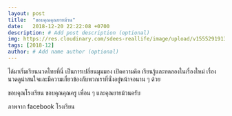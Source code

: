 ```yaml
---
layout: post
title:  "ขอบคุณคุณยายม้วน"
date:   2018-12-20 22:22:08 +0700
description: # Add post description (optional)
img: https://res.cloudinary.com/sdees-reallife/image/upload/v1555291913/60705_453946871319222_484756873_n.png # Add image post (optional)
tags: [2018-12]
author: # Add name author (optional)
---
```

ได้มาเริ่มเรียนนวดไทยที่นี่ เป็นการเปลี่ยนมุมมอง เปิดความคิด เรียนรู้และทดลองในเรื่องใหม่ เรื่องนวดดูน่าสนใจและมีความเกี่ยวข้องกับพวกเราที่นั่งอยู่หน้าจอนาน ๆ ด้วย

ขอบคุณโรงเรียน ขอบคุณคุณครู เพื่อน ๆ และคุณยายม้วนครับ

ภาพจาก facebook โรงเรียน
